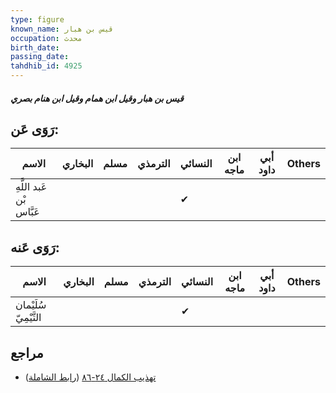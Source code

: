 ```yaml
---
type: figure
known_name: قيس بن هبار
occupation: محدث
birth_date:
passing_date:
tahdhib_id: 4925
---
```

##### قيس بن هبار وقيل ابن همام وقيل ابن هنام بصري

## رَوَى عَن:
| الاسم                    | البخاري | مسلم | الترمذي | النسائي | ابن ماجه | أبي داود | Others |
| ------------------------ | ------- | ---- | ------- | ------- | -------- | -------- | ------ |
| عَبد اللَّهِ بْن عَبَّاس |         |      |         | ✔       |          |          |        |
## رَوَى عَنه:
| الاسم                 | البخاري | مسلم | الترمذي | النسائي | ابن ماجه | أبي داود | Others |
| --------------------- | ------- | ---- | ------- | ------- | -------- | -------- | ------ |
| سُلَيْمان التَّيْمِيّ |         |      |         | ✔       |          |          |        |
## مراجع
- [تهذيب الكمال ٢٤-٨٦](obsidian://open?vault=Tahdhib-al-Kamal&file=Figures/٤٩٢٥-قيس%20بن%20هبار%20وقيل%20ابن%20همام%20وقيل%20ابن%20هنام%20بصري) ([رابط الشاملة](https://shamela.ws/book/3722/12598))